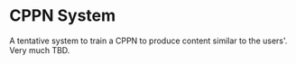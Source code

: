 # CPPN System

A tentative system to train a CPPN to produce content similar to the users'. Very much TBD.